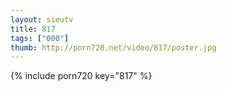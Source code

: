 ```yaml
--- 
layout: sieutv
title: 817
tags: ["000"]
thumb: http://porn720.net/video/817/poster.jpg
---
```

{% include porn720 key="817" %} 
